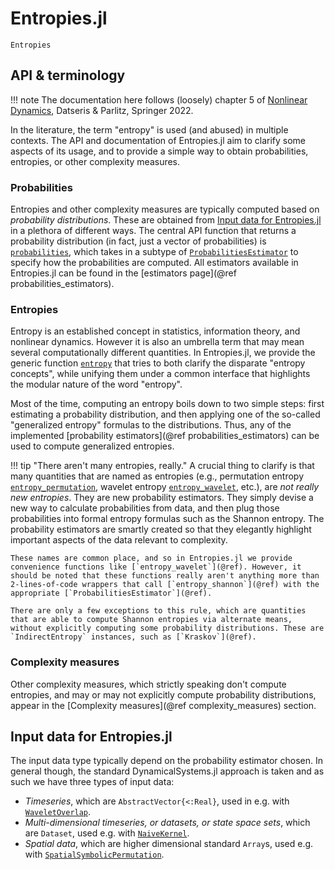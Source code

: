 # Entropies.jl

```@docs
Entropies
```

## API & terminology

!!! note
    The documentation here follows (loosely) chapter 5 of
    [Nonlinear Dynamics](https://link.springer.com/book/10.1007/978-3-030-91032-7),
    Datseris & Parlitz, Springer 2022.

In the literature, the term "entropy" is used (and abused) in multiple contexts.
The API and documentation of Entropies.jl aim to clarify some aspects of its usage, and
to provide a simple way to obtain probabilities, entropies, or other complexity measures.

### Probabilities

Entropies and other complexity measures are typically computed based on _probability distributions_.
These are obtained from [Input data for Entropies.jl](@ref) in a plethora of different ways.
The central API function that returns a probability distribution (in fact, just a vector of probabilities) is [`probabilities`](@ref), which takes in a subtype of [`ProbabilitiesEstimator`](@ref) to specify how the probabilities are computed.
All estimators available in Entropies.jl can be found in the [estimators page](@ref probabilities_estimators).

### Entropies

Entropy is an established concept in statistics, information theory, and nonlinear dynamics.
However it is also an umbrella term that may mean several computationally different quantities.
In Entropies.jl, we provide the generic function [`entropy`](@ref) that tries to both clarify the disparate "entropy concepts", while unifying them under a common interface that highlights the modular nature of the word "entropy".

Most of the time, computing an entropy boils down to two simple steps: first estimating a probability distribution, and then applying one of the so-called "generalized entropy" formulas to the distributions.
Thus, any of the implemented [probability estimators](@ref probabilities_estimators) can be used to compute generalized entropies.

!!! tip "There aren't many entropies, really."
    A crucial thing to clarify is that many quantities that are named as entropies (e.g., permutation entropy [`entropy_permutation`](@ref), wavelet entropy [`entropy_wavelet`](@ref), etc.), are _not really new entropies_. They are new probability estimators. They simply devise a new way to calculate probabilities from data, and then plug those probabilities into formal entropy formulas such as the Shannon entropy. The probability estimators are smartly created so that they elegantly highlight important aspects of the data relevant to complexity.

    These names are common place, and so in Entropies.jl we provide convenience functions like [`entropy_wavelet`](@ref). However, it should be noted that these functions really aren't anything more than 2-lines-of-code wrappers that call [`entropy_shannon`](@ref) with the appropriate [`ProbabilitiesEstimator`](@ref).

    There are only a few exceptions to this rule, which are quantities that are able to compute Shannon entropies via alternate means, without explicitly computing some probability distributions. These are `IndirectEntropy` instances, such as [`Kraskov`](@ref).

### Complexity measures

Other complexity measures, which strictly speaking don't compute entropies, and may or may not explicitly compute probability distributions, appear in the [Complexity measures](@ref complexity_measures) section.

## Input data for Entropies.jl

The input data type typically depend on the probability estimator chosen. In general though, the standard DynamicalSystems.jl approach is taken and as such we have three types of input data:

- _Timeseries_, which are `AbstractVector{<:Real}`, used in e.g. with [`WaveletOverlap`](@ref).
- _Multi-dimensional timeseries, or datasets, or state space sets_, which are `Dataset`, used e.g. with [`NaiveKernel`](@ref).
- _Spatial data_, which are higher dimensional standard `Array`s, used e.g. with  [`SpatialSymbolicPermutation`](@ref).
